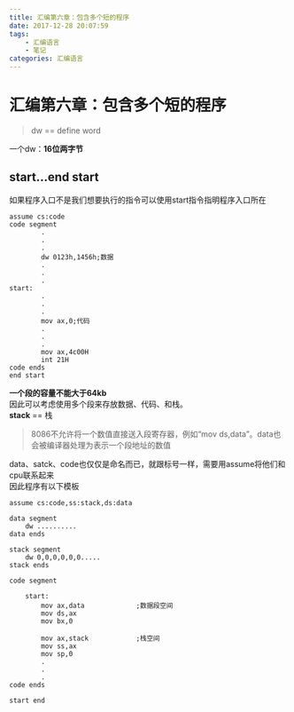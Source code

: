 ```yaml
---
title: 汇编第六章：包含多个短的程序
date: 2017-12-28 20:07:59
tags:
	- 汇编语言
	- 笔记
categories: 汇编语言
---
```


# 汇编第六章：包含多个短的程序
> dw  == define word  

一个dw：**16位两字节**  
## start...end start
如果程序入口不是我们想要执行的指令可以使用start指令指明程序入口所在  

	assume cs:code
	code segment
			.
			.
			.
			dw 0123h,1456h;数据
			.
			.
			.
	start:
			.
			.
			.
			mov ax,0;代码
			.
			.
			.
			mov ax,4c00H
			int 21H
	code ends
	end start
	
**一个段的容量不能大于64kb**  
因此可以考虑使用多个段来存放数据、代码、和栈。  
**stack** == 栈  
> 8086不允许将一个数值直接送入段寄存器，例如“mov ds,data”。data也会被编译器处理为表示一个段地址的数值  

data、satck、code也仅仅是命名而已，就跟标号一样，需要用assume将他们和cpu联系起来  
因此程序有以下模板  

	assume cs:code,ss:stack,ds:data
	
	data segment
		dw ..........
	data ends
	
	stack segment
		dw 0,0,0,0,0,0.....
	stack ends
	
	code segment
	
		start:
			mov ax,data				;数据段空间
			mov ds,ax
			mov bx,0
			
			mov ax,stack			;栈空间
			mov ss,ax
			mov sp,0
			.
			.
			.
	code ends
	
	start end 
		











